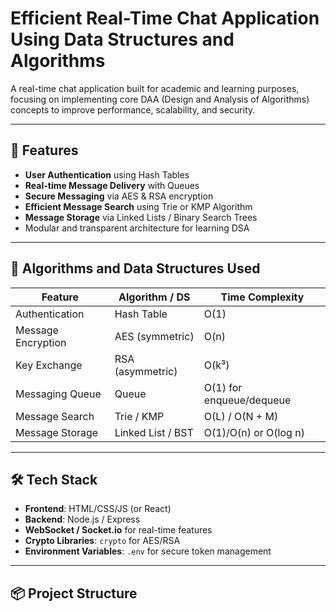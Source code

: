 # Efficient Real-Time Chat Application Using Data Structures and Algorithms

A real-time chat application built for academic and learning purposes, focusing on implementing core DAA (Design and Analysis of Algorithms) concepts to improve performance, scalability, and security.

---

## 🚀 Features

- **User Authentication** using Hash Tables
- **Real-time Message Delivery** with Queues
- **Secure Messaging** via AES & RSA encryption
- **Efficient Message Search** using Trie or KMP Algorithm
- **Message Storage** via Linked Lists / Binary Search Trees
- Modular and transparent architecture for learning DSA

---

## 🧠 Algorithms and Data Structures Used

| Feature              | Algorithm / DS         | Time Complexity       |
|---------------------|------------------------|------------------------|
| Authentication      | Hash Table             | O(1)                  |
| Message Encryption  | AES (symmetric)        | O(n)                  |
| Key Exchange        | RSA (asymmetric)       | O(k³)                 |
| Messaging Queue     | Queue                  | O(1) for enqueue/dequeue |
| Message Search      | Trie / KMP             | O(L) / O(N + M)       |
| Message Storage     | Linked List / BST      | O(1)/O(n) or O(log n) |

---

## 🛠️ Tech Stack

- **Frontend**: HTML/CSS/JS (or React)
- **Backend**: Node.js / Express
- **WebSocket / Socket.io** for real-time features
- **Crypto Libraries**: `crypto` for AES/RSA
- **Environment Variables**: `.env` for secure token management

---

## 📦 Project Structure

